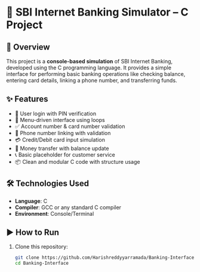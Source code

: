 # 🏦 SBI Internet Banking Simulator – C Project

## 📌 Overview
This project is a **console-based simulation** of SBI Internet Banking, developed using the C programming language. It provides a simple interface for performing basic banking operations like checking balance, entering card details, linking a phone number, and transferring funds.

## ✨ Features
- 🔐 User login with PIN verification
- 🔁 Menu-driven interface using loops
- ✅ Account number & card number validation
- 📱 Phone number linking with validation
- 💳 Credit/Debit card input simulation
- 💸 Money transfer with balance update
- 📞 Basic placeholder for customer service
- 📦 Clean and modular C code with structure usage

## 🛠 Technologies Used
- **Language**: C
- **Compiler**: GCC or any standard C compiler
- **Environment**: Console/Terminal

## ▶️ How to Run
1. Clone this repository:
   ```bash
   git clone https://github.com/Harishreddyyarramada/Banking-Interface.git
   cd Banking-Interface
